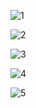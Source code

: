 ![1](https://github.com/QingyiHuang/vue2node/blob/master/img/1%20(1).png)

![2](https://github.com/QingyiHuang/vue2node/blob/master/img/1%20(1).png)

![3](https://github.com/QingyiHuang/vue2node/blob/master/img/1%20(1).png)

![4](https://github.com/QingyiHuang/vue2node/blob/master/img/1%20(1).png)

![5](https://github.com/QingyiHuang/vue2node/blob/master/img/1%20(1).png)
